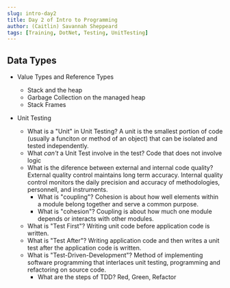 ```yaml
---
slug: intro-day2
title: Day 2 of Intro to Programming
author: (Caitlin) Savannah Sheppeard
tags: [Training, DotNet, Testing, UnitTesting]
---
```


## Data Types

- Value Types and Reference Types
    - Stack and the heap
    - Garbage Collection on the managed heap
    - Stack Frames

- Unit Testing
    - What is a "Unit" in Unit Testing? 
    A unit is the smallest portion of code (usually a funciton or method of an object) that can be isolated and tested independently.
    - What *can't* a Unit Test involve in the test?
    Code that does not involve logic
    - What is the diference between external and internal code quality? 
    External quality control maintains long term accuracy.
    Internal quality control monitors the daily precision and accuracy of methodologies, personnell, and instruments. 
        - What is "coupling"?
        Cohesion is about how well elements within a module belong together and serve a common purpose.  
        - What is "cohesion"?
        Coupling is about how much one module depends or interacts with other modules.
    - What is "Test First"?
    Writing unit code before application code is written.
    - What is "Test After"?
    Writing application code and then writes a unit test after the application code is written. 
    - What is "Test-Driven-Development"?
    Method of implementing software programming that interlaces unit testing, programming and refactoring on source code. 
        - What are the steps of TDD? 
        Red, Green, Refactor
